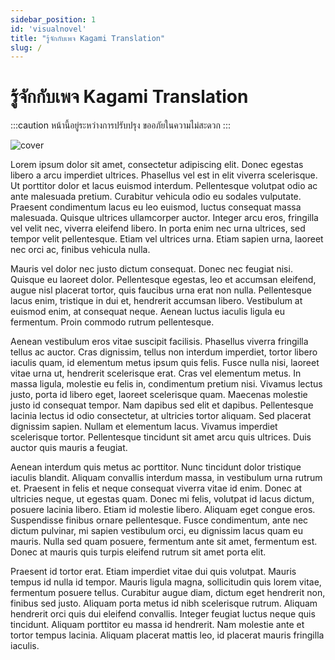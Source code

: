```yaml
---
sidebar_position: 1
id: 'visualnovel'
title: "รู้จักกับเพจ Kagami Translation"
slug: /
---
```


# รู้จักกับเพจ Kagami Translation

:::caution
หน้านี้อยู่ระหว่างการปรับปรุง ขออภัยในความไม่สะดวก
:::

![cover](https://scontent.fbkk12-2.fna.fbcdn.net/v/t1.6435-9/240901458_4512001478839387_4684224502318004267_n.jpg?_nc_cat=104&ccb=1-5&_nc_sid=e3f864&_nc_ohc=MTNqnqmmjXoAX-5lo1V&tn=DAv3iZ4Fygg15L1M&_nc_ht=scontent.fbkk12-2.fna&oh=275566b648e3886cd5339f65761eae2b&oe=616BDE38)

Lorem ipsum dolor sit amet, consectetur adipiscing elit. Donec egestas libero a arcu imperdiet ultrices. Phasellus vel est in elit viverra scelerisque. Ut porttitor dolor et lacus euismod interdum. Pellentesque volutpat odio ac ante malesuada pretium. Curabitur vehicula odio eu sodales vulputate. Praesent condimentum lacus eu leo euismod, luctus consequat massa malesuada. Quisque ultrices ullamcorper auctor. Integer arcu eros, fringilla vel velit nec, viverra eleifend libero. In porta enim nec urna ultrices, sed tempor velit pellentesque. Etiam vel ultrices urna. Etiam sapien urna, laoreet nec orci ac, finibus vehicula nulla.

Mauris vel dolor nec justo dictum consequat. Donec nec feugiat nisi. Quisque eu laoreet dolor. Pellentesque egestas, leo et accumsan eleifend, augue nisl placerat tortor, quis faucibus urna erat non nulla. Pellentesque lacus enim, tristique in dui et, hendrerit accumsan libero. Vestibulum at euismod enim, at consequat neque. Aenean luctus iaculis ligula eu fermentum. Proin commodo rutrum pellentesque.

Aenean vestibulum eros vitae suscipit facilisis. Phasellus viverra fringilla tellus ac auctor. Cras dignissim, tellus non interdum imperdiet, tortor libero iaculis quam, id elementum metus ipsum quis felis. Fusce nulla nisi, laoreet vitae urna ut, hendrerit scelerisque erat. Cras vel elementum metus. In massa ligula, molestie eu felis in, condimentum pretium nisi. Vivamus lectus justo, porta id libero eget, laoreet scelerisque quam. Maecenas molestie justo id consequat tempor. Nam dapibus sed elit et dapibus. Pellentesque lacinia lectus id odio consectetur, at ultricies tortor aliquam. Sed placerat dignissim sapien. Nullam et elementum lacus. Vivamus imperdiet scelerisque tortor. Pellentesque tincidunt sit amet arcu quis ultrices. Duis auctor quis mauris a feugiat.

Aenean interdum quis metus ac porttitor. Nunc tincidunt dolor tristique iaculis blandit. Aliquam convallis interdum massa, in vestibulum urna rutrum et. Praesent in felis et neque consequat viverra vitae id enim. Donec at ultricies neque, ut egestas quam. Donec mi felis, volutpat id lacus dictum, posuere lacinia libero. Etiam id molestie libero. Aliquam eget congue eros. Suspendisse finibus ornare pellentesque. Fusce condimentum, ante nec dictum pulvinar, mi sapien vestibulum orci, eu dignissim lacus quam eu mauris. Nulla sed quam posuere, fermentum ante sit amet, fermentum est. Donec at mauris quis turpis eleifend rutrum sit amet porta elit.

Praesent id tortor erat. Etiam imperdiet vitae dui quis volutpat. Mauris tempus id nulla id tempor. Mauris ligula magna, sollicitudin quis lorem vitae, fermentum posuere tellus. Curabitur augue diam, dictum eget hendrerit non, finibus sed justo. Aliquam porta metus id nibh scelerisque rutrum. Aliquam hendrerit orci quis dui eleifend convallis. Integer feugiat luctus neque quis tincidunt. Aliquam porttitor eu massa id hendrerit. Nam molestie ante et tortor tempus lacinia. Aliquam placerat mattis leo, id placerat mauris fringilla iaculis.